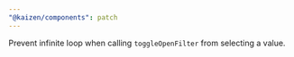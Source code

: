 ```yaml
---
"@kaizen/components": patch
---
```


Prevent infinite loop when calling `toggleOpenFilter` from selecting a value.
